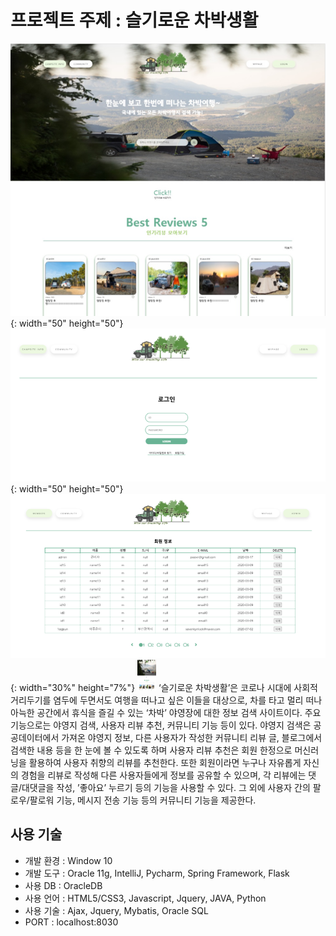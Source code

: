 # 프로젝트 주제 : 슬기로운 차박생활
![main](./img/main.png){: width="50" height="50"}
![login](./img/login.png){: width="50" height="50"}
![admin](./img/admin.png){: width="30%" height="7%"}
<img src = "./img/main.png" width="30px" height="50px">
‘슬기로운 차박생활’은 코로나 시대에 사회적 거리두기를 염두에 두면서도 여행을 떠나고 싶은 이들을 대상으로, 차를 타고 멀리 떠나 아늑한 공간에서 휴식을 즐길 수 있는 ‘차박’ 야영장에 대한 정보 검색 사이트이다. 
주요 기능으로는 야영지 검색, 사용자 리뷰 추천, 커뮤니티 기능 등이 있다.
야영지 검색은 공공데이터에서 가져온 야영지 정보, 다른 사용자가 작성한 커뮤니티 리뷰 글, 블로그에서 검색한 내용 등을 한 눈에 볼 수 있도록 하며 사용자 리뷰 추천은 회원 한정으로 머신러닝을 활용하여 사용자 취향의 리뷰를 추천한다. 또한 회원이라면 누구나 자유롭게 자신의 경험을 리뷰로 작성해 다른 사용자들에게 정보를 공유할 수 있으며, 각 리뷰에는 댓글/대댓글을 작성, ’좋아요’ 누르기 등의 기능을 사용할 수 있다. 그 외에 사용자 간의 팔로우/팔로워 기능, 메시지 전송 기능 등의 커뮤니티 기능을 제공한다.

## 사용 기술
- 개발 환경 : Window 10
- 개발 도구 : Oracle 11g, IntelliJ, Pycharm, Spring Framework, Flask
- 사용 DB : OracleDB
- 사용 언어 : HTML5/CSS3, Javascript, Jquery, JAVA, Python
- 사용 기술 : Ajax, Jquery, Mybatis, Oracle SQL
- PORT : localhost:8030